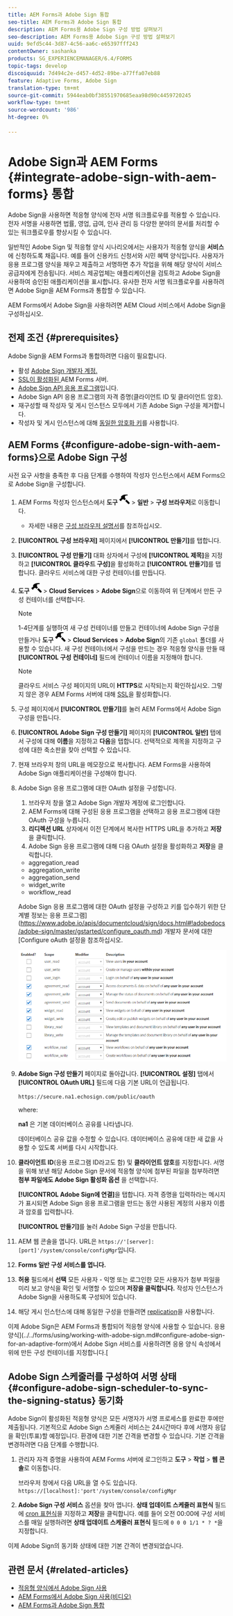 ```yaml
---
title: AEM Forms과 Adobe Sign 통합
seo-title: AEM Forms과 Adobe Sign 통합
description: AEM Forms용 Adobe Sign 구성 방법 살펴보기
seo-description: AEM Forms용 Adobe Sign 구성 방법 살펴보기
uuid: 9efd5c44-3d87-4c56-aa6c-e65397fff243
contentOwner: sashanka
products: SG_EXPERIENCEMANAGER/6.4/FORMS
topic-tags: develop
discoiquuid: 7d494c2e-d457-4d52-89be-a77ffa07eb88
feature: Adaptive Forms, Adobe Sign
translation-type: tm+mt
source-git-commit: 5944eab0bf38551970685eaa98d90c4459720245
workflow-type: tm+mt
source-wordcount: '986'
ht-degree: 0%

---
```



# Adobe Sign과 AEM Forms {#integrate-adobe-sign-with-aem-forms} 통합

Adobe Sign을 사용하면 적응형 양식에 전자 서명 워크플로우를 적용할 수 있습니다. 전자 서명을 사용하면 법률, 영업, 급여, 인사 관리 등 다양한 분야의 문서를 처리할 수 있는 워크플로우를 향상시킬 수 있습니다.

일반적인 Adobe Sign 및 적응형 양식 시나리오에서는 사용자가 적응형 양식을 **서비스**&#x200B;에 신청하도록 채웁니다. 예를 들어 신용카드 신청서와 시민 혜택 양식입니다. 사용자가 응용 프로그램 양식을 채우고 제출하고 서명하면 추가 작업을 위해 해당 양식이 서비스 공급자에게 전송됩니다. 서비스 제공업체는 애플리케이션을 검토하고 Adobe Sign을 사용하여 승인된 애플리케이션을 표시합니다. 유사한 전자 서명 워크플로우를 사용하려면 Adobe Sign을 AEM Forms과 통합할 수 있습니다.

AEM Forms에서 Adobe Sign을 사용하려면 AEM Cloud 서비스에서 Adobe Sign을 구성하십시오.

## 전제 조건 {#prerequisites}

Adobe Sign을 AEM Forms과 통합하려면 다음이 필요합니다.

* 활성 [Adobe Sign 개발자 계정.](https://acrobat.adobe.com/us/en/why-adobe/developer-form.html)
* [SSL이 활성화된 ](/help/sites-administering/ssl-by-default.md) AEM Forms 서버.
* [Adobe Sign API 응용 프로그램](https://www.adobe.io/apis/documentcloud/sign/docs.html#!adobedocs/adobe-sign/master/gstarted/create_app.md)입니다.
* Adobe Sign API 응용 프로그램의 자격 증명(클라이언트 ID 및 클라이언트 암호).
* 재구성할 때 작성자 및 게시 인스턴스 모두에서 기존 Adobe Sign 구성을 제거합니다.
* 작성자 및 게시 인스턴스에 대해 [동일한 암호화 키](/help/sites-administering/security-checklist.md#make-sure-you-properly-replicate-encryption-keys-when-needed)를 사용합니다.

## AEM Forms {#configure-adobe-sign-with-aem-forms}으로 Adobe Sign 구성

사전 요구 사항을 충족한 후 다음 단계를 수행하여 작성자 인스턴스에서 AEM Forms으로 Adobe Sign을 구성합니다.

1. AEM Forms 작성자 인스턴스에서 **도구** ![망치](assets/hammer.png) > **일반** > **구성 브라우저**&#x200B;로 이동합니다.
   * 자세한 내용은 [구성 브라우저 설명서](/help/sites-administering/configurations.md)를 참조하십시오.
1. **[!UICONTROL 구성 브라우저]** 페이지에서 **[!UICONTROL 만들기]**&#x200B;를 탭합니다.
1. **[!UICONTROL 구성 만들기]** 대화 상자에서 구성에 **[!UICONTROL 제목]**&#x200B;을 지정하고 **[!UICONTROL 클라우드 구성]**&#x200B;을 활성화하고 **[!UICONTROL 만들기]**&#x200B;를 탭합니다. 클라우드 서비스에 대한 구성 컨테이너를 만듭니다.
1. **도구** ![망치](assets/hammer.png) > **Cloud Services** > **Adobe Sign**&#x200B;으로 이동하여 위 단계에서 만든 구성 컨테이너를 선택합니다.

   >[!NOTE]
   >
   >1-4단계를 실행하여 새 구성 컨테이너를 만들고 컨테이너에 Adobe Sign 구성을 만들거나 **도구** ![망치](assets/hammer.png) > **Cloud Services** > **Adobe Sign**&#x200B;의 기존 `global` 폴더를 사용할 수 있습니다. 새 구성 컨테이너에서 구성을 만드는 경우 적응형 양식을 만들 때 **[!UICONTROL 구성 컨테이너]** 필드에 컨테이너 이름을 지정해야 합니다.

   >[!NOTE]
   클라우드 서비스 구성 페이지의 URL이 **HTTPS**&#x200B;로 시작되는지 확인하십시오. 그렇지 않은 경우 AEM Forms 서버에 대해 [SSL](/help/sites-administering/ssl-by-default.md)을 활성화합니다.

1. 구성 페이지에서 **[!UICONTROL 만들기]**&#x200B;를 눌러 AEM Forms에서 Adobe Sign 구성을 만듭니다.
1. **[!UICONTROL Adobe Sign 구성 만들기]** 페이지의 **[!UICONTROL 일반]** 탭에서 구성에 대해 **이름**&#x200B;을 지정하고 **다음**&#x200B;을 탭합니다. 선택적으로 제목을 지정하고 구성에 대한 축소판을 찾아 선택할 수 있습니다.

1. 현재 브라우저 창의 URL을 메모장으로 복사합니다. AEM Forms을 사용하여 Adobe Sign 애플리케이션을 구성해야 합니다.

1. Adobe Sign 응용 프로그램에 대한 OAuth 설정을 구성합니다.

   1. 브라우저 창을 열고 Adobe Sign 개발자 계정에 로그인합니다.
   1. AEM Forms에 대해 구성된 응용 프로그램을 선택하고 응용 프로그램에 대한 OAuth 구성을 누릅니다.
   1. **리디렉션 URL** 상자에서 이전 단계에서 복사한 HTTPS URL을 추가하고 **저장**&#x200B;을 클릭합니다.
   1. Adobe Sign 응용 프로그램에 대해 다음 OAuth 설정을 활성화하고 **저장**&#x200B;을 클릭합니다.
   * aggregation_read
   * aggregation_write
   * aggregation_send
   * widget_write
   * workflow_read

   Adobe Sign 응용 프로그램에 대한 OAuth 설정을 구성하고 키를 입수하기 위한 단계별 정보는 응용 프로그램](https://www.adobe.io/apis/documentcloud/sign/docs.html#!adobedocs/adobe-sign/master/gstarted/configure_oauth.md) 개발자 문서에 대한 [Configure oAuth 설정을 참조하십시오.

   ![OAuth 구성](assets/oauthconfig_new.png)

1. **Adobe Sign 구성 만들기** 페이지로 돌아갑니다. **[!UICONTROL 설정]** 탭에서 **[!UICONTROL OAuth URL]** 필드에 다음 기본 URL이 언급됩니다.

   `https://secure.na1.echosign.com/public/oauth`

   where:

   **na1** 은 기본 데이터베이스 공유를 나타냅니다.

   데이터베이스 공유 값을 수정할 수 있습니다. 데이터베이스 공유에 대한 새 값을 사용할 수 있도록 서버를 다시 시작합니다.

1. **클라이언트 ID**(응용 프로그램 ID라고도 함) 및 **클라이언트 암호**&#x200B;를 지정합니다. 서명을 위해 보낸 해당 Adobe Sign 문서에 적응형 양식에 첨부된 파일을 첨부하려면 **첨부 파일에도 Adobe Sign 활성화 옵션** 을 선택합니다.

   **[!UICONTROL Adobe Sign에 연결]**&#x200B;을 탭합니다. 자격 증명을 입력하라는 메시지가 표시되면 Adobe Sign 응용 프로그램을 만드는 동안 사용된 계정의 사용자 이름과 암호를 입력합니다.

   **[!UICONTROL 만들기]**&#x200B;를 눌러 Adobe Sign 구성을 만듭니다.

1. AEM 웹 콘솔을 엽니다. URL은 `https://'[server]:[port]'/system/console/configMgr`입니다.
1. **Forms 일반 구성 서비스를 엽니다.**
1. **허용** 필드에서 **선택** 모든 사용자 - 익명 또는 로그인한 모든 사용자가 첨부 파일을 미리 보고 양식을 확인 및 서명할 수 있으며 **저장을 클릭합니다.** 작성자 인스턴스가 Adobe Sign을 사용하도록 구성되어 있습니다.
1. 해당 게시 인스턴스에 대해 동일한 구성을 만들려면 [replication](/help/sites-deploying/replication.md)을 사용합니다.

이제 Adobe Sign은 AEM Forms과 통합되어 적응형 양식에 사용할 수 있습니다. 응용 양식](../../forms/using/working-with-adobe-sign.md#configure-adobe-sign-for-an-adaptive-form)에서 Adobe Sign 서비스를 사용하려면 응용 양식 속성에서 위에 만든 구성 컨테이너를 지정합니다.[

## Adobe Sign 스케줄러를 구성하여 서명 상태 {#configure-adobe-sign-scheduler-to-sync-the-signing-status} 동기화

Adobe Sign이 활성화된 적응형 양식은 모든 서명자가 서명 프로세스를 완료한 후에만 제출됩니다. 기본적으로 Adobe Sign 스케줄러 서비스는 24시간마다 후에 서명자 응답을 확인(투표)할 예정입니다. 환경에 대한 기본 간격을 변경할 수 있습니다. 기본 간격을 변경하려면 다음 단계를 수행합니다.

1. 관리자 자격 증명을 사용하여 AEM Forms 서버에 로그인하고 **도구** > **작업** > **웹 콘솔**&#x200B;로 이동합니다.

   브라우저 창에서 다음 URL을 열 수도 있습니다.
   `https://[localhost]:'port'/system/console/configMgr`

1. **Adobe Sign 구성 서비스** 옵션을 찾아 엽니다. **상태 업데이트 스케줄러 표현식** 필드에 [cron 표현식](https://en.wikipedia.org/wiki/Cron#CRON_expression)을 지정하고 **저장**&#x200B;을 클릭합니다. 예를 들어 오전 00:00에 구성 서비스를 매일 실행하려면 **상태 업데이트 스케줄러 표현식** 필드에 `0 0 0 1/1 * ? *`을 지정합니다.

이제 Adobe Sign의 동기화 상태에 대한 기본 간격이 변경되었습니다.

## 관련 문서 {#related-articles}

* [적응형 양식에서 Adobe Sign 사용](../../forms/using/working-with-adobe-sign.md)
* [AEM Forms에서 Adobe Sign 사용(비디오)](https://helpx.adobe.com/experience-manager/kt/forms/using/adobe-sign-integration-feature-video.html)
* [AEM Forms과 Adobe Sign 통합](../../forms/using/adobe-sign-integration-adaptive-forms.md)

